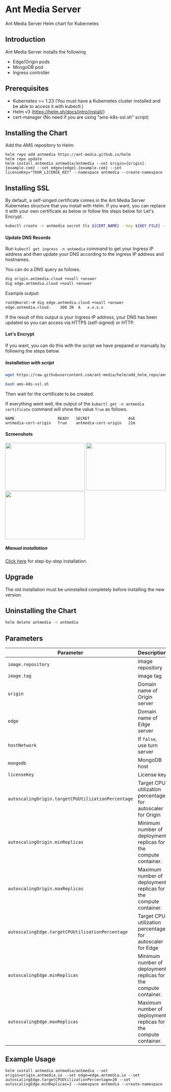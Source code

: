 # Ant Media Server 

Ant Media Server Helm chart for Kubernetes

## Introduction
Ant Media Server installs the following
- Edge/Origin pods
- MongoDB pod
- Ingress controller

## Prerequisites
- Kubernetes >= 1.23 (You must have a Kubernetes cluster installed and be able to access it with kubectl.)
- Helm v3 (https://helm.sh/docs/intro/install/)
- cert-manager (No need if you are using "ams-k8s-ssl.sh" script)

## Installing the Chart
Add the AMS repository to Helm:
```shell script
helm repo add antmedia https://ant-media.github.io/helm
helm repo update
helm install antmedia antmedia/antmedia --set origin={origin}.{example.com} --set edge={edge}.{example.com} --set licenseKey="YOUR_LICENSE_KEY" --namespace antmedia --create-namespace
```

## Installing SSL 
By default, a self-singed certificate comes in the Ant Media Server Kubernetes structure that you install with Helm. If you want, you can replace it with your own certificate as below or follow the steps below for Let's Encrypt.

```sh
kubectl create -n antmedia secret tls ${CERT_NAME} --key ${KEY_FILE} --cert ${CERT_FILE} 
```

#### Update DNS Records

Run `kubectl get ingress -n antmedia` command to get your Ingress IP address and then update your DNS according to the ingress IP address and hostnames.

You can do a DNS query as follows.
```sh
dig origin.antmedia.cloud +noall +answer
dig edge.antmedia.cloud +noall +answer
```
Example output:

```sh
root@murat:~# dig edge.antmedia.cloud +noall +answer
edge.antmedia.cloud.	300	IN	A	x.x.x.x
```
If the result of this output is your Ingress IP address, your DNS has been updated so you can access via HTTPS (self-signed) or HTTP.

#### Let's Encrypt 

If you want, you can do this with the script we have prepared or manually by following the steps below.

##### Installation with script

```sh
wget https://raw.githubusercontent.com/ant-media/helm/add_helm_repo/ams-k8s-ssl.sh

bash ams-k8s-ssl.sh
```

Then wait for the certificate to be created.

If everything went well, the output of the `kubectl get -n antmedia certificate` command will show the value `True` as follows.
```
NAME                   READY   SECRET                 AGE
antmedia-cert-origin   True    antmedia-cert-origin   21m
```
#### Screenshots
<image align="center"><img width="250" height="150" src="https://antmedia.io/wp-content/uploads/2023/02/helm-login.png">
<image align="center"><img width="250" height="150" src="https://antmedia.io/wp-content/uploads/2023/02/helm-dashboard.png">
<image align="center"><img width="250" height="150" src="https://antmedia.io/wp-content/uploads/2023/02/helm-publishing.png">

##### Manual installation

[Click here](https://resources.antmedia.io/docs/install-ssl-on-kubernetes-using-lets-encrypt) for step-by-step installation.

## Upgrade
The old installation must be uninstalled completely before installing the new version.

## Uninstalling the Chart
```sh
helm delete antmedia -n antmedia
```

## Parameters

| Parameter                               | Description                                                                                              | Default                                                                            |
|------------------------------------------------| -------------------------------------------------------------------------------------------------------- | ---------------------------------------------------------------------------------- |
| `image.repository`                                        | image repository                                                                                         | `antmedia/enterprise` |
| `image.tag`                                        | image tag                                                                                         | `latest` |
| `origin`                                       | Domain name of Origin server                                                                             | `{}`                                                                        |
| `edge`                                         | Domain name of Edge server                                                                               | `{}`                                                                     |
| `hostNetwork`                                  | If `false`, use turn server                                                                              | `true`                                                                            |
| `mongodb`                                      | MongoDB host                                                                                             | `mongo`                                                                     |
| `licenseKey`                                      | License key                                                                                            | `{}`                                                                     |
| `autoscalingOrigin.targetCPUUtilizationPercentage`                            | Target CPU utilization percentage for autoscaler for Origin                                                                          | `60`                                                                               |
| `autoscalingOrigin.minReplicas`                                 | Minimum number of deployment replicas for the compute container.                                                                                | `1`                                                                               |
| `autoscalingOrigin.maxReplicas`                                  | Maximum number of deployment replicas for the compute container.                                    | `10`                                                                               |
| `autoscalingEdge.targetCPUUtilizationPercentage`                                 | Target CPU utilization percentage for autoscaler for Edge                         | `60`                                                                                |
| `autoscalingEdge.minReplicas`                          | Minimum number of deployment replicas for the compute container.     | `1`                                                                               |
| `autoscalingEdge.maxReplicas`                               | Maximum number of deployment replicas for the compute container.                                                         | `10`                                                                               |



## Example Usage
```
helm install antmedia antmedia/antmedia --set origin=origin.antmedia.io --set edge=edge.antmedia.io --set autoscalingEdge.targetCPUUtilizationPercentage=20 --set autoscalingEdge.minReplicas=2 --namespace antmedia --create-namespace

```
